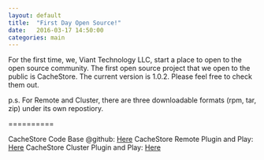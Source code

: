 ```yaml
---
layout: default
title:  "First Day Open Source!"
date:   2016-03-17 14:50:00
categories: main
---
```


For the first time, we, Viant Technology LLC, start a place to open to the open source community.  The first open source project that we open to the public is CacheStore.
The current version is 1.0.2.  Please feel free to check them out.

p.s. For Remote and Cluster, there are three downloadable formats (rpm, tar, zip) under its own repostiory.

==========

CacheStore Code Base @github: [Here][csCodeBase]
CacheStore Remote Plugin and Play: [Here][csRemote]
CacheStore Cluster Plugin and Play: [Here][csCluster]

[csCodeBase]: https://github.com/viant/CacheStore
[csRemote]: https://github.com/viant/CacheStore-deploy
[csCluster]: https://github.com/viant/CacheStore-deploy-cluster
